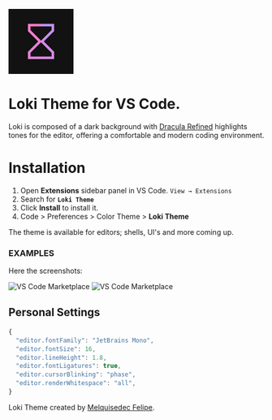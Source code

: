 ![loki-theme](./logo/theme-icon.png)

# Loki Theme for VS Code.
Loki is composed of a dark background with [Dracula Refined](https://github.com/mathcale/dracula-theme-refined) highlights tones for the editor, offering a comfortable and modern coding environment.

# Installation

1. Open **Extensions** sidebar panel in VS Code. `View → Extensions`
2. Search for **`Loki Theme`**
3. Click **Install** to install it.
4. Code > Preferences > Color Theme > **Loki Theme**

The theme is available for editors; shells, UI's and more coming up.

### EXAMPLES

Here the screenshots:

![VS Code Marketplace](./screenshots/screenshot-tsx.png)
![VS Code Marketplace](./screenshots/screenshot-css.png)

## Personal Settings

```js
{
  "editor.fontFamily": "JetBrains Mono",
  "editor.fontSize": 16,
  "editor.lineHeight": 1.8,
  "editor.fontLigatures": true,
  "editor.cursorBlinking": "phase",
  "editor.renderWhitespace": "all",
}
```

Loki Theme created by [Melquisedec Felipe](https://github.com/melquisedecfelipe).
